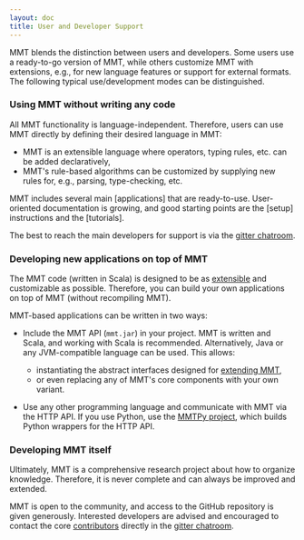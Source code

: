 ```yaml
---
layout: doc
title: User and Developer Support
---
```


MMT blends the distinction between users and developers.
Some users use a ready-to-go version of MMT, while others customize MMT with extensions, e.g., for new language features or support for external formats.
The following typical use/development modes can be distinguished. 


### Using MMT without writing any code

All MMT functionality is language-independent.
Therefore, users can use MMT directly by defining their desired language in MMT:

* MMT is an extensible language where operators, typing rules, etc. can be added declaratively,
* MMT's rule-based algorithms can be customized by supplying new rules for, e.g., parsing, type-checking, etc.

MMT includes several main [applications] that are ready-to-use.
User-oriented documentation is growing, and good starting points are the [setup] instructions and the [tutorials].

The best to reach the main developers for support is via the [gitter chatroom](https://gitter.im/UniFormal/MMT).

### Developing new applications on top of MMT

The MMT code (written in Scala) is designed to be as [extensible](extend) and customizable as possible.
Therefore, you can build your own applications on top of MMT (without recompiling MMT).

MMT-based applications can be written in two ways:

* Include the MMT API (`mmt.jar`) in your project.
  MMT is written and Scala, and working with Scala is recommended. Alternatively, Java or any JVM-compatible language can be used.
  This allows:
  
  * instantiating the abstract interfaces designed for [extending MMT](../api/extensions/index.html),
  * or even replacing any of MMT's core components with your own variant.
                                        
* Use any other programming language and communicate with MMT via the HTTP API.
  If you use Python, use the [MMTPy project](https://github.com/UniFormal/MMTPy), which builds Python wrappers for the HTTP API.

### Developing MMT itself

Ultimately, MMT is a comprehensive research project about how to organize knowledge.
Therefore, it is never complete and can always be improved and extended.

MMT is open to the community, and access to the GitHub repository is given generously.
Interested developers are advised and encouraged to contact the core [contributors](contributors) directly in the [gitter chatroom](https://gitter.im/UniFormal/MMT).
